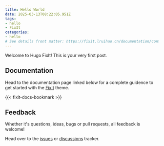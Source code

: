 ```yaml
---
title: Hello World
date: 2025-03-13T08:22:05.951Z
tags:
- hello
- FixIt
categories:
- hello
# See details front matter: https://fixit.lruihao.cn/documentation/content-management/introduction/#front-matter
---
```


Welcome to Hugo FixIt! This is your very first post.

<!--more-->

## Documentation

Head to the documentation page linked below for a complete guidence to get started with the [FixIt](https://github.com/hugo-fixit/FixIt) theme.

{{< fixit-docs-bookmark >}}

## Feedback

Whether it's questions, ideas, bugs or pull requests, all feedback is welcome!

Head over to the [issues](https://github.com/hugo-fixit/FixIt/issues) or [discussions](https://github.com/hugo-fixit/FixIt/discussions) tracker.
